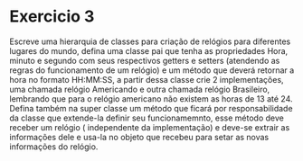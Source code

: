 # Exercicio 3
Escreve uma hierarquia de classes para criação de relógios para diferentes lugares do mundo, defina uma classe pai que tenha as propriedades Hora, minuto e segundo com seus respectivos getters e setters (atendendo as regras do funcionamento de um relógio) e um método que deverá retornar a hora no formato HH:MM:SS, a partir dessa classe crie 2 implementações, uma chamada relógio Americando e outra chamada relógio Brasileiro, lembrando que para o relógio americano não existem as horas de 13 até 24. Defina também na super classe um método que ficará por responsabilidade da classe que extende-la definir seu funcionamemnto, esse método deve receber um relógio ( independente da implementação) e deve-se extrair as informações dele e usa-la no objeto que recebeu para setar as novas informações do relógio.